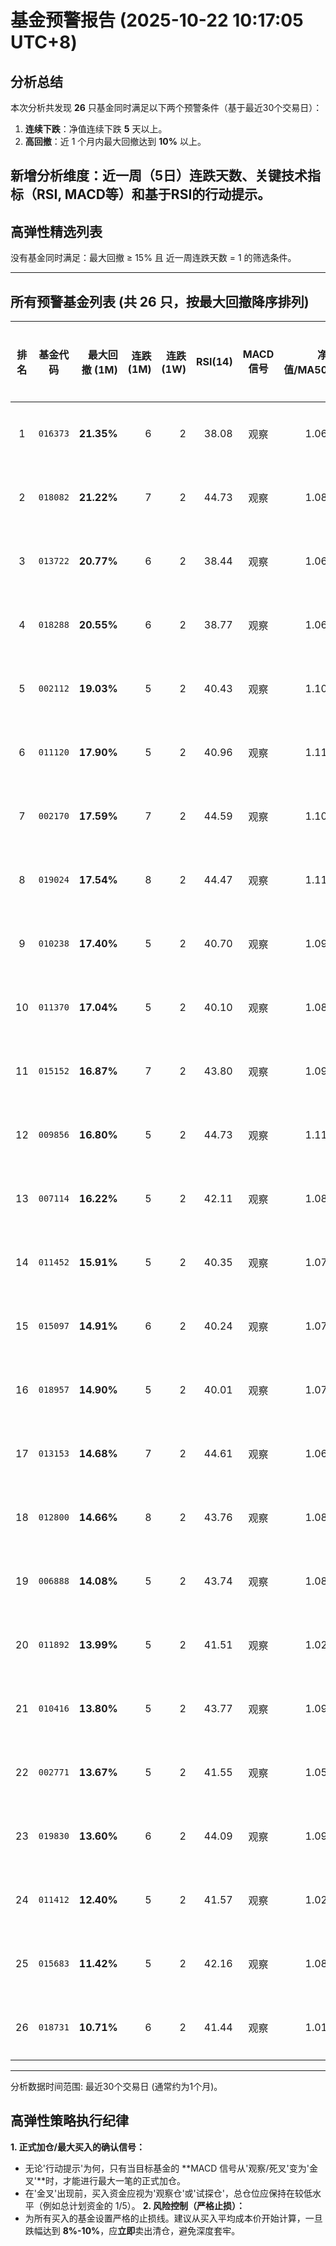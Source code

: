 # 基金预警报告 (2025-10-22 10:17:05 UTC+8)

## 分析总结

本次分析共发现 **26** 只基金同时满足以下两个预警条件（基于最近30个交易日）：
1. **连续下跌**：净值连续下跌 **5** 天以上。
2. **高回撤**：近 1 个月内最大回撤达到 **10%** 以上。

**新增分析维度：近一周（5日）连跌天数、关键技术指标（RSI, MACD等）和基于RSI的行动提示。**
---
## **高弹性精选列表**

没有基金同时满足：最大回撤 $\ge$ 15% 且 近一周连跌天数 = 1 的筛选条件。


---

## 所有预警基金列表 (共 26 只，按最大回撤降序排列)

| 排名 | 基金代码 | 最大回撤 (1M) | 连跌 (1M) | 连跌 (1W) | RSI(14) | MACD信号 | 净值/MA50 | 布林带位置 |
| :---: | :---: | ---: | ---: | ---: | ---: | :---: | ---: | :---: |
| 1 | `016373` | **21.35%** | 6 | 2 | 38.08 | 观察 | 1.06 | 中轨下方 |
| 2 | `018082` | **21.22%** | 7 | 2 | 44.73 | 观察 | 1.08 | 中轨下方 |
| 3 | `013722` | **20.77%** | 6 | 2 | 38.44 | 观察 | 1.06 | 中轨下方 |
| 4 | `018288` | **20.55%** | 6 | 2 | 38.77 | 观察 | 1.06 | 中轨下方 |
| 5 | `002112` | **19.03%** | 5 | 2 | 40.43 | 观察 | 1.10 | 中轨下方 |
| 6 | `011120` | **17.90%** | 5 | 2 | 40.96 | 观察 | 1.11 | 中轨下方 |
| 7 | `002170` | **17.59%** | 7 | 2 | 44.59 | 观察 | 1.10 | 中轨下方 |
| 8 | `019024` | **17.54%** | 8 | 2 | 44.47 | 观察 | 1.11 | 中轨下方 |
| 9 | `010238` | **17.40%** | 5 | 2 | 40.70 | 观察 | 1.09 | 中轨下方 |
| 10 | `011370` | **17.04%** | 5 | 2 | 40.10 | 观察 | 1.08 | 中轨下方 |
| 11 | `015152` | **16.87%** | 7 | 2 | 43.80 | 观察 | 1.09 | 中轨下方 |
| 12 | `009856` | **16.80%** | 5 | 2 | 44.73 | 观察 | 1.11 | 中轨上方 |
| 13 | `007114` | **16.22%** | 5 | 2 | 42.11 | 观察 | 1.08 | 中轨上方 |
| 14 | `011452` | **15.91%** | 5 | 2 | 40.35 | 观察 | 1.07 | 中轨下方 |
| 15 | `015097` | **14.91%** | 6 | 2 | 40.24 | 观察 | 1.07 | 中轨下方 |
| 16 | `018957` | **14.90%** | 5 | 2 | 40.01 | 观察 | 1.07 | 中轨下方 |
| 17 | `013153` | **14.68%** | 7 | 2 | 44.61 | 观察 | 1.06 | 中轨下方 |
| 18 | `012800` | **14.66%** | 8 | 2 | 43.76 | 观察 | 1.08 | 中轨下方 |
| 19 | `006888` | **14.08%** | 5 | 2 | 43.74 | 观察 | 1.08 | 中轨上方 |
| 20 | `011892` | **13.99%** | 5 | 2 | 41.51 | 观察 | 1.02 | 中轨上方 |
| 21 | `010416` | **13.80%** | 5 | 2 | 43.77 | 观察 | 1.09 | 中轨上方 |
| 22 | `002771` | **13.67%** | 5 | 2 | 41.55 | 观察 | 1.05 | 中轨下方 |
| 23 | `019830` | **13.60%** | 6 | 2 | 44.09 | 观察 | 1.09 | 中轨下方 |
| 24 | `011412` | **12.40%** | 5 | 2 | 41.57 | 观察 | 1.02 | 中轨下方 |
| 25 | `015683` | **11.42%** | 5 | 2 | 42.16 | 观察 | 1.08 | 中轨下方 |
| 26 | `018731` | **10.71%** | 6 | 2 | 41.44 | 观察 | 1.01 | 中轨下方 |

---
分析数据时间范围: 最近30个交易日 (通常约为1个月)。

## **高弹性策略执行纪律**

**1. 正式加仓/最大买入的确认信号：**
   * 无论'行动提示'为何，只有当目标基金的 **MACD 信号从'观察/死叉'变为'金叉'**时，才能进行最大一笔的正式加仓。
   * 在'金叉'出现前，买入资金应视为'观察仓'或'试探仓'，总仓位应保持在较低水平（例如总计划资金的 1/5）。
**2. 风险控制（严格止损）：**
   * 为所有买入的基金设置严格的止损线。建议从买入平均成本价开始计算，一旦跌幅达到 **8%-10%**，应**立即**卖出清仓，避免深度套牢。
